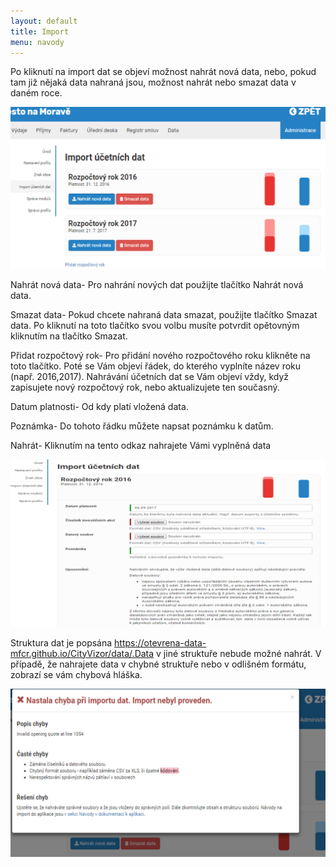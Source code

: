 ```yaml
---
layout: default
title: Import
menu: navody
---
```


Po kliknutí na import dat se objeví možnost nahrát nová data, nebo, pokud tam již nějaká data nahraná jsou, možnost nahrát nebo smazat data v daném roce.

![Import_1](Import_1.png)

Nahrát nová data- Pro nahrání nových dat použijte tlačítko Nahrát nová data. 

Smazat data- Pokud chcete nahraná data smazat, použijte tlačítko Smazat data. Po kliknutí na toto tlačítko svou volbu musíte potvrdit opětovným kliknutím na tlačítko Smazat. 

Přidat rozpočtový rok- Pro přidání nového rozpočtového roku klikněte na toto tlačítko. Poté se Vám objeví řádek, do kterého vyplníte název roku (např. 2016,2017). Nahrávání účetních dat se Vám objeví vždy, když zapisujete nový rozpočtový rok, nebo aktualizujete ten současný. 

Datum platnosti- Od kdy platí vložená data. 

Poznámka- Do tohoto řádku můžete napsat poznámku k datům. 

Nahrát- Kliknutím na tento odkaz nahrajete Vámi vyplněná data

![Import_2](Import_2.png)

Struktura dat je popsána https://otevrena-data-mfcr.github.io/CityVizor/data/.Data v jiné struktuře nebude možné nahrát. V případě, že nahrajete data v chybné struktuře nebo v odlišném formátu, zobrazí se vám chybová hláška. 

![Import_3](Import_3.png)
